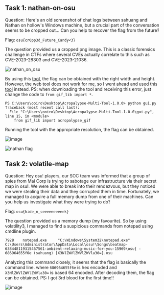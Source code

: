 ## Task 1: nathan-on-osu
Question: Here's an old screenshot of chat logs between sahuang and Nathan on hollow's Windows machine, but a crucial part of the conversation seems to be cropped out... Can you help to recover the flag from the future?

Flag: `osu{cr0pp3d_Future_Candy<3}`

The question provided us a cropped png image. This is a classic forensics challenge in CTFs where several CVEs actually correlate to this such as CVE-2023-28303 and CVE-2023-21036.

![nathan_on_osu](https://github.com/warlocksmurf/onlinectf-writeups/assets/121353711/aeebc31f-0bb4-4ffc-bf8d-47ef9caf83b5)

By using this [tool](https://acropalypse.app/), the flag can be obtained with the right width and height. However, the web tool does not work for me, so I went ahead and used this [tool](https://github.com/frankthetank-music/Acropalypse-Multi-Tool/tree/main) instead. PS: when downloading the tool and receiving this error, just change the code to `from gif_lib import *`.

```
PS C:\Users\ooiro\Desktop\Acropalypse-Multi-Tool-1.0.0> python gui.py
Traceback (most recent call last):
  File "C:\Users\ooiro\Desktop\Acropalypse-Multi-Tool-1.0.0\gui.py", line 15, in <module>
    from gif_lib import acropalypse_gif
```

Running the tool with the appropriate resolution, the flag can be obtained.

![image](https://github.com/warlocksmurf/onlinectf-writeups/assets/121353711/9a282e4d-061b-43be-bb8a-0a71f5288710)

![nathan flag](https://github.com/warlocksmurf/onlinectf-writeups/assets/121353711/4035976e-7320-4ecb-8557-7182a2dea9aa)

## Task 2: volatile-map
Question: Hey osu! players, our SOC team was informed that a group of spies from Mai Corp is trying to sabotage our infrastructure via their secret map in osu!.
We were able to break into their rendezvous, but they noticed we were stealing their data and they corrupted them in time. Fortunately, we managed to acquire a full memory dump from one of their machines.
Can you help us investigate what they were trying to do?

Flag: `osu{hide_n_seeeeeeeeeek}`

The question provided us a memory dump (my favourite). So by using volatility3, I managed to find a suspicious commands from notepad using cmdline plugin.

```
7928    notepad.exe     "C:\Windows\System32\notepad.exe" C:\Users\Administrator\AppData\Local\osu!\Songs\beatmap-638448119315467561-ambient-relaxing-music-for-you-15969\osu{ - 686964655f6e (sahuang) [X3NlZWVlZWVlZWVla30=].osu
```

Analyzing this command closely, it seems that the flag is basically the command line. where `686964655f6e` is hex encoded and `X3NlZWVlZWVlZWVla30=` is based 64 encoded. After decoding them, the flag can be obtained. PS: I got 3rd blood for the first time!!

![image](https://github.com/warlocksmurf/onlinectf-writeups/assets/121353711/00059c0b-c825-45bd-945a-3352bf4cd343)
